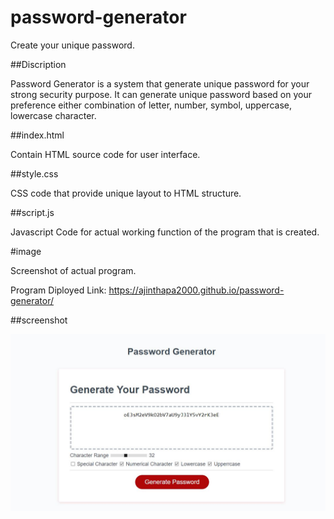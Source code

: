 # password-generator
Create your unique password.

##Discription

Password Generator is a system that generate unique password for your strong security purpose.
It can generate unique password based on your preference either combination of letter, number, symbol, uppercase, lowercase character.

##index.html

Contain HTML source code for user interface.

##style.css

CSS code that provide unique layout to HTML structure.

##script.js

Javascript Code for actual working function of the program that is created.

#image

Screenshot of actual program.

Program Diployed Link: https://ajinthapa2000.github.io/password-generator/

##screenshot

![](image/screenshot.JPG)




